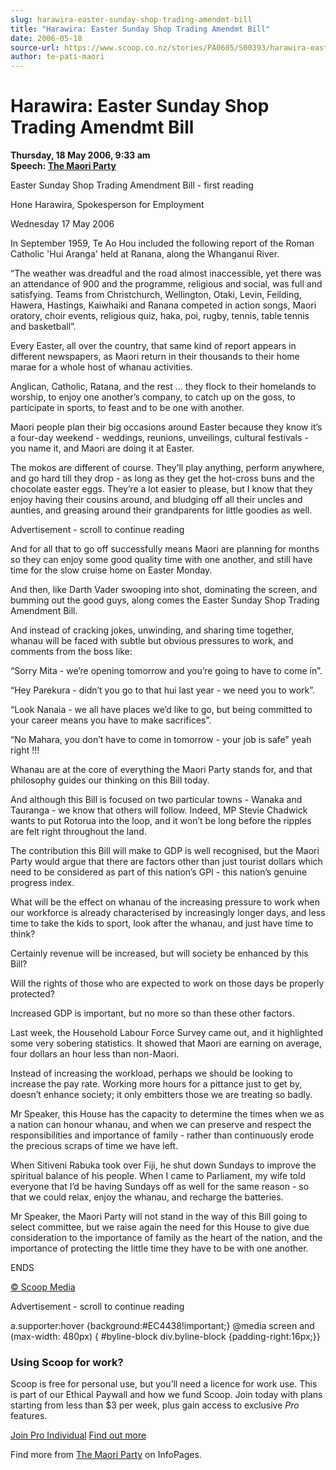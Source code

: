 ```yaml
---
slug: harawira-easter-sunday-shop-trading-amendmt-bill
title: "Harawira: Easter Sunday Shop Trading Amendmt Bill"
date: 2006-05-18
source-url: https://www.scoop.co.nz/stories/PA0605/S00393/harawira-easter-sunday-shop-trading-amendmt-bill.htm
author: te-pati-maori
---
```

Harawira: Easter Sunday Shop Trading Amendmt Bill
=================================================

**Thursday, 18 May 2006, 9:33 am**  
**Speech: [The Maori Party](https://info.scoop.co.nz/The_Maori_Party)**

Easter Sunday Shop Trading Amendment Bill - first reading

Hone Harawira, Spokesperson for Employment

Wednesday 17 May 2006

In September 1959, Te Ao Hou included the following report of the Roman Catholic 'Hui Aranga' held at Ranana, along the Whanganui River.

“The weather was dreadful and the road almost inaccessible, yet there was an attendance of 900 and the programme, religious and social, was full and satisfying. Teams from Christchurch, Wellington, Otaki, Levin, Feilding, Hawera, Hastings, Kaiwhaiki and Ranana competed in action songs, Maori oratory, choir events, religious quiz, haka, poi, rugby, tennis, table tennis and basketball”.

Every Easter, all over the country, that same kind of report appears in different newspapers, as Maori return in their thousands to their home marae for a whole host of whanau activities.

Anglican, Catholic, Ratana, and the rest … they flock to their homelands to worship, to enjoy one another’s company, to catch up on the goss, to participate in sports, to feast and to be one with another.

Maori people plan their big occasions around Easter because they know it’s a four-day weekend - weddings, reunions, unveilings, cultural festivals - you name it, and Maori are doing it at Easter.

The mokos are different of course. They’ll play anything, perform anywhere, and go hard till they drop - as long as they get the hot-cross buns and the chocolate easter eggs. They’re a lot easier to please, but I know that they enjoy having their cousins around, and bludging off all their uncles and aunties, and greasing around their grandparents for little goodies as well.

Advertisement - scroll to continue reading





And for all that to go off successfully means Maori are planning for months so they can enjoy some good quality time with one another, and still have time for the slow cruise home on Easter Monday.

And then, like Darth Vader swooping into shot, dominating the screen, and bumming out the good guys, along comes the Easter Sunday Shop Trading Amendment Bill.

And instead of cracking jokes, unwinding, and sharing time together, whanau will be faced with subtle but obvious pressures to work, and comments from the boss like:

“Sorry Mita - we’re opening tomorrow and you’re going to have to come in”.

“Hey Parekura - didn’t you go to that hui last year - we need you to work”.

“Look Nanaia - we all have places we’d like to go, but being committed to your career means you have to make sacrifices”.

“No Mahara, you don’t have to come in tomorrow - your job is safe” yeah right !!!

Whanau are at the core of everything the Maori Party stands for, and that philosophy guides our thinking on this Bill today.

And although this Bill is focused on two particular towns - Wanaka and Tauranga - we know that others will follow. Indeed, MP Stevie Chadwick wants to put Rotorua into the loop, and it won’t be long before the ripples are felt right throughout the land.

The contribution this Bill will make to GDP is well recognised, but the Maori Party would argue that there are factors other than just tourist dollars which need to be considered as part of this nation’s GPI - this nation’s genuine progress index.

What will be the effect on whanau of the increasing pressure to work when our workforce is already characterised by increasingly longer days, and less time to take the kids to sport, look after the whanau, and just have time to think?

Certainly revenue will be increased, but will society be enhanced by this Bill?

Will the rights of those who are expected to work on those days be properly protected?

Increased GDP is important, but no more so than these other factors.

Last week, the Household Labour Force Survey came out, and it highlighted some very sobering statistics. It showed that Maori are earning on average, four dollars an hour less than non-Maori.

Instead of increasing the workload, perhaps we should be looking to increase the pay rate. Working more hours for a pittance just to get by, doesn’t enhance society; it only embitters those we are treating so badly.

Mr Speaker, this House has the capacity to determine the times when we as a nation can honour whanau, and when we can preserve and respect the responsibilities and importance of family - rather than continuously erode the precious scraps of time we have left.

When Sitiveni Rabuka took over Fiji, he shut down Sundays to improve the spiritual balance of his people. When I came to Parliament, my wife told everyone that I’d be having Sundays off as well for the same reason - so that we could relax, enjoy the whanau, and recharge the batteries.

Mr Speaker, the Maori Party will not stand in the way of this Bill going to select committee, but we raise again the need for this House to give due consideration to the importance of family as the heart of the nation, and the importance of protecting the little time they have to be with one another.

  
ENDS

[© Scoop Media](http://www.scoop.co.nz/about/terms.html)  

Advertisement - scroll to continue reading



a.supporter:hover {background:#EC4438!important;} @media screen and (max-width: 480px) { #byline-block div.byline-block {padding-right:16px;}}

### Using Scoop for work?

Scoop is free for personal use, but you’ll need a licence for work use. This is part of our Ethical Paywall and how we fund Scoop. Join today with plans starting from less than $3 per week, plus gain access to exclusive _Pro_ features.  
  
[Join Pro Individual](https://pro.scoop.co.nz/Individual/?from=ProIn24) [Find out more](https://pro.scoop.co.nz/using-scoop-for-work/?from=ProIn24)

Find more from [The Maori Party](https://info.scoop.co.nz/The_Maori_Party) on InfoPages.